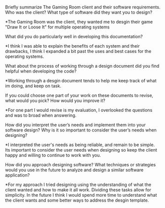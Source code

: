 Briefly summarize The Gaming Room client and their software requirements. Who was the client? What type of software did they want you to design?

*The Gaming Room was the client, they wanted me to desgin their game "Draw It or Loose It" for multiple operating systems

What did you do particularly well in developing this documentation?

*I think I was able to explain the benefits of each system and their drawbacks, I think I expanded a bit
past the uses and best cases for the operating systems.

What about the process of working through a design document did you find helpful when developing the code?

*Working through a desgin document tends to help me keep track of what im doing, and keep on task.

If you could choose one part of your work on these documents to revise, what would you pick? How would you improve it?

*For one part I would revise is my evaluation, I overlooked the questions and was to broad when answering.

How did you interpret the user’s needs and implement them into your software design? Why is it so important to consider the user’s needs when designing?

*I interpreted the user's needs as being reliable, and remain to be simple. Its important to consider the user
needs when designing so keep the client happy and willing to continue to work with you.


How did you approach designing software? What techniques or strategies would you use in the future to analyze and design a similar software application?

*For my approach I tried designing using the understanding of what the client wanted and how to make
it all work. Dividing these tasks allow for simplicity. In the future I think I would spend more time to
understand what the client wants and some better ways to address the desgin template.
